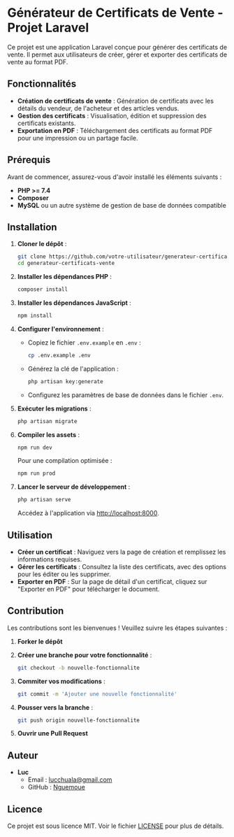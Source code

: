 # Générateur de Certificats de Vente - Projet Laravel

Ce projet est une application Laravel conçue pour générer des certificats de vente. Il permet aux utilisateurs de créer, gérer et exporter des certificats de vente au format PDF.

## Fonctionnalités

- **Création de certificats de vente** : Génération de certificats avec les détails du vendeur, de l'acheteur et des articles vendus.
- **Gestion des certificats** : Visualisation, édition et suppression des certificats existants.
- **Exportation en PDF** : Téléchargement des certificats au format PDF pour une impression ou un partage facile.

## Prérequis

Avant de commencer, assurez-vous d'avoir installé les éléments suivants :

- **PHP >= 7.4**
- **Composer**
- **MySQL** ou un autre système de gestion de base de données compatible

## Installation

1. **Cloner le dépôt** :

   ```bash
   git clone https://github.com/votre-utilisateur/generateur-certificats-vente.git
   cd generateur-certificats-vente
   ```

2. **Installer les dépendances PHP** :

   ```bash
   composer install
   ```

3. **Installer les dépendances JavaScript** :

   ```bash
   npm install
   ```

4. **Configurer l'environnement** :

   - Copiez le fichier `.env.example` en `.env` :

     ```bash
     cp .env.example .env
     ```

   - Générez la clé de l'application :

     ```bash
     php artisan key:generate
     ```

   - Configurez les paramètres de base de données dans le fichier `.env`.

5. **Exécuter les migrations** :

   ```bash
   php artisan migrate
   ```

6. **Compiler les assets** :

   ```bash
   npm run dev
   ```

   Pour une compilation optimisée :

   ```bash
   npm run prod
   ```

7. **Lancer le serveur de développement** :

   ```bash
   php artisan serve
   ```

   Accédez à l'application via [http://localhost:8000](http://localhost:8000).

## Utilisation

- **Créer un certificat** : Naviguez vers la page de création et remplissez les informations requises.
- **Gérer les certificats** : Consultez la liste des certificats, avec des options pour les éditer ou les supprimer.
- **Exporter en PDF** : Sur la page de détail d'un certificat, cliquez sur "Exporter en PDF" pour télécharger le document.

## Contribution

Les contributions sont les bienvenues ! Veuillez suivre les étapes suivantes :

1. **Forker le dépôt**
2. **Créer une branche pour votre fonctionnalité** :

   ```bash
   git checkout -b nouvelle-fonctionnalite
   ```

3. **Commiter vos modifications** :

   ```bash
   git commit -m 'Ajouter une nouvelle fonctionnalité'
   ```

4. **Pousser vers la branche** :

   ```bash
   git push origin nouvelle-fonctionnalite
   ```

5. **Ouvrir une Pull Request**

## Auteur

- **Luc**  
  - Email : lucchuala@gmail.com  
  - GitHub : [Nguemoue](https://github.com/Nguemoue)

## Licence

Ce projet est sous licence MIT. Voir le fichier [LICENSE](LICENSE) pour plus de détails.

